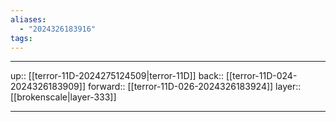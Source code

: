```yaml
---
aliases:
  - "2024326183916"
tags:
---
```




***

up:: [[terror-11D-2024275124509|terror-11D]]
back:: [[terror-11D-024-2024326183909]]
forward:: [[terror-11D-026-2024326183924]]
layer:: [[brokenscale|layer-333]]

***
